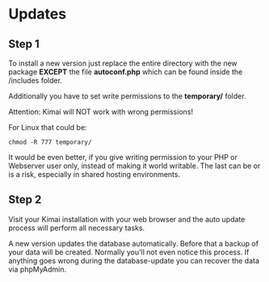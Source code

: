 # Updates

## Step 1

To install a new version just replace the entire directory with the new package **EXCEPT** the file **autoconf.php** which can be found inside the /includes folder.

Additionally you have to set write permissions to the **temporary/** folder.

Attention: Kimai will NOT work with wrong permissions!

For Linux that could be:

```
chmod -R 777 temporary/
```
It would be even better, if you give writing permission to your PHP or Webserver user only, instead of making it world writable. The last can be or is a risk, especially in shared hosting environments.

## Step 2

Visit your Kimai installation with your web browser and the auto update process will perform all necessary tasks.

A new version updates the database automatically. Before that a backup of your data will be created. Normally you'll not even notice this process. If anything goes wrong during the database-update you can recover the data via phpMyAdmin.



